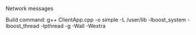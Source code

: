 Network messages

Build command:
g++ ClientApp.cpp -o simple -L /user/lib -lboost_system -lboost_thread -lpthread -g -Wall -Wextra